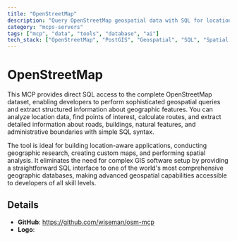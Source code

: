 ```yaml
---
title: "OpenStreetMap"
description: "Query OpenStreetMap geospatial data with SQL for location-based analysis and geographic feature extraction from the complete OSM dataset."
category: "mcps-servers"
tags: ["mcp", "data", "tools", "database", "ai"]
tech_stack: ["OpenStreetMap", "PostGIS", "Geospatial", "SQL", "Spatial Databases"]
---
```


# OpenStreetMap

This MCP provides direct SQL access to the complete OpenStreetMap dataset, enabling developers to perform sophisticated geospatial queries and extract structured information about geographic features. You can analyze location data, find points of interest, calculate routes, and extract detailed information about roads, buildings, natural features, and administrative boundaries with simple SQL syntax.

The tool is ideal for building location-aware applications, conducting geographic research, creating custom maps, and performing spatial analysis. It eliminates the need for complex GIS software setup by providing a straightforward SQL interface to one of the world's most comprehensive geographic databases, making advanced geospatial capabilities accessible to developers of all skill levels.

## Details

- **GitHub**: https://github.com/wiseman/osm-mcp
- **Logo**: 
